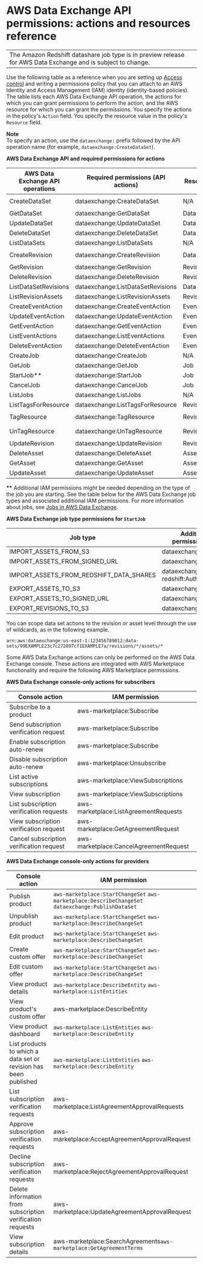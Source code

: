 # AWS Data Exchange API permissions: actions and resources reference<a name="api-permissions-ref"></a>


|  | 
| --- |
| The Amazon Redshift datashare job type is in preview release for AWS Data Exchange and is subject to change\. | 

Use the following table as a reference when you are setting up [Access control](access-control.md) and writing a permissions policy that you can attach to an AWS Identity and Access Management \(IAM\) identity \(identity\-based policies\)\. The table lists each AWS Data Exchange API operation, the actions for which you can grant permissions to perform the action, and the AWS resource for which you can grant the permissions\. You specify the actions in the policy's `Action` field\. You specify the resource value in the policy's `Resource` field\. 

**Note**  
To specify an action, use the `dataexchange:` prefix followed by the API operation name \(for example, `dataexchange:CreateDataSet`\)\.


**AWS Data Exchange API and required permissions for actions**  

| AWS Data Exchange API operations | Required permissions \(API actions\) | Resources | Conditions | 
| --- | --- | --- | --- | 
| CreateDataSet | dataexchange:CreateDataSet | N/A |  `aws:TagKeys` `aws:RequestTag`  | 
| GetDataSet | dataexchange:GetDataSet | Data set |  aws:RequestTag | 
| UpdateDataSet | dataexchange:UpdateDataSet | Data set |  aws:RequestTag | 
| DeleteDataSet | dataexchange:DeleteDataSet | Data set | aws:RequestTag | 
| ListDataSets | dataexchange:ListDataSets | N/A | N/A | 
| CreateRevision | dataexchange:CreateRevision | Data set |  `aws:TagKeys` `aws:RequestTag`  | 
| GetRevision | dataexchange:GetRevision |  Revision  | aws:RequestTag | 
| DeleteRevision | dataexchange:DeleteRevision |  Revision  | aws:RequestTag | 
| ListDataSetRevisions | dataexchange:ListDataSetRevisions | Data set | aws:RequestTag | 
| ListRevisionAssets | dataexchange:ListRevisionAssets |  Revision  | aws:RequestTag | 
| CreateEventAction | dataexchange:CreateEventAction |  EventAction  | dataexchange:JobType | 
| UpdateEventAction | dataexchange:UpdateEventAction |  EventAction  | dataexchange:JobType | 
| GetEventAction | dataexchange:GetEventAction |  EventAction  | dataexchange:JobType | 
| ListEventActions | dataexchange:ListEventActions |  EventAction  | dataexchange:JobType | 
| DeleteEventAction | dataexchange:DeleteEventAction |  EventAction  | dataexchange:JobType | 
| CreateJob | dataexchange:CreateJob | N/A | dataexchange:JobType | 
| GetJob | dataexchange:GetJob | Job | dataexchange:JobType | 
| StartJob\*\* | dataexchange:StartJob | Job | dataexchange:JobType | 
| CancelJob | dataexchange:CancelJob | Job | dataexchange:JobType | 
| ListJobs | dataexchange:ListJobs | N/A | N/A | 
| ListTagsForResource | dataexchange:ListTagsForResource |  Revision  | aws:RequestTag | 
| TagResource | dataexchange:TagResource |  Revision  |  `aws:TagKeys` `aws:RequestTag`  | 
| UnTagResource | dataexchange:UnTagResource |  Revision  |  `aws:TagKeys` `aws:RequestTag`  | 
| UpdateRevision | dataexchange:UpdateRevision |  Revision  | aws:RequestTag | 
| DeleteAsset | dataexchange:DeleteAsset |  Asset  | N/A | 
| GetAsset | dataexchange:GetAsset |  Asset  | N/A | 
| UpdateAsset | dataexchange:UpdateAsset |  Asset  | N/A | 

**\*\*** Additional IAM permissions might be needed depending on the type of the job you are starting\. See the table below for the AWS Data Exchange job types and associated additional IAM permissions\. For more information about jobs, see [Jobs in AWS Data Exchange](jobs.md)\.


**AWS Data Exchange job type permissions for `StartJob`**  

| Job type | Additional IAM permissions needed | 
| --- | --- | 
| IMPORT\_ASSETS\_FROM\_S3 | dataexchange:CreateAsset | 
| IMPORT\_ASSETS\_FROM\_SIGNED\_URL | dataexchange:CreateAsset | 
| IMPORT\_ASSETS\_FROM\_REDSHIFT\_DATA\_SHARES | dataexchange:CreateAsset, redshift:AuthorizeDataShare | 
| EXPORT\_ASSETS\_TO\_S3 | dataexchange:GetAsset | 
| EXPORT\_ASSETS\_TO\_SIGNED\_URL | dataexchange:GetAsset | 
| EXPORT\_REVISIONS\_TO\_S3 | dataexchange:GetRevision | 

You can scope data set actions to the revision or asset level through the use of wildcards, as in the following example\.

```
arn:aws:dataexchange:us-east-1:123456789012:data-sets/99EXAMPLE23c7c272897cf1EXAMPLE7a/revisions/*/assets/*
```

Some AWS Data Exchange actions can only be performed on the AWS Data Exchange console\. These actions are integrated with AWS Marketplace functionality and require the following AWS Marketplace permissions\.


**AWS Data Exchange console\-only actions for subscribers**  

| Console action | IAM permission | 
| --- | --- | 
| Subscribe to a product | aws\-marketplace:Subscribe | 
| Send subscription verification request | aws\-marketplace:Subscribe | 
| Enable subscription auto\-renew | aws\-marketplace:Subscribe | 
| Disable subscription auto\-renew | aws\-marketplace:Unsubscribe | 
| List active subscriptions | aws\-marketplace:ViewSubscriptions | 
| View subscription | aws\-marketplace:ViewSubscriptions | 
| List subscription verification requests | aws\-marketplace:ListAgreementRequests | 
| View subscription verification request | aws\-marketplace:GetAgreementRequest | 
| Cancel subscription verification request | aws\-marketplace:CancelAgreementRequest | 


**AWS Data Exchange console\-only actions for providers**  

| Console action | IAM permission | 
| --- | --- | 
| Publish product |  `aws-marketplace:StartChangeSet` `aws-marketplace:DescribeChangeSet` `dataexchange:PublishDataSet`  | 
| Unpublish product |  `aws-marketplace:StartChangeSet` `aws-marketplace:DescribeChangeSet`  | 
| Edit product |  `aws-marketplace:StartChangeSet` `aws-marketplace:DescribeChangeSet`  | 
| Create custom offer |  `aws-marketplace:StartChangeSet` `aws-marketplace:DescribeChangeSet`  | 
| Edit custom offer |  `aws-marketplace:StartChangeSet` `aws-marketplace:DescribeChangeSet`  | 
| View product details |  `aws-marketplace:DescribeEntity` `aws-marketplace:ListEntities`  | 
| View product's custom offer | aws\-marketplace:DescribeEntity | 
| View product dashboard |  `aws-marketplace:ListEntities` `aws-marketplace:DescribeEntity`  | 
| List products to which a data set or revision has been published |  `aws-marketplace:ListEntities` `aws-marketplace:DescribeEntity`  | 
| List subscription verification requests | aws\-marketplace:ListAgreementApprovalRequests | 
| Approve subscription verification requests | aws\-marketplace:AcceptAgreementApprovalRequest | 
| Decline subscription verification requests | aws\-marketplace:RejectAgreementApprovalRequest | 
| Delete information from subscription verification requests | aws\-marketplace:UpdateAgreementApprovalRequest | 
| View subscription details | aws\-marketplace:SearchAgreements`aws-marketplace:GetAgreementTerms` | 